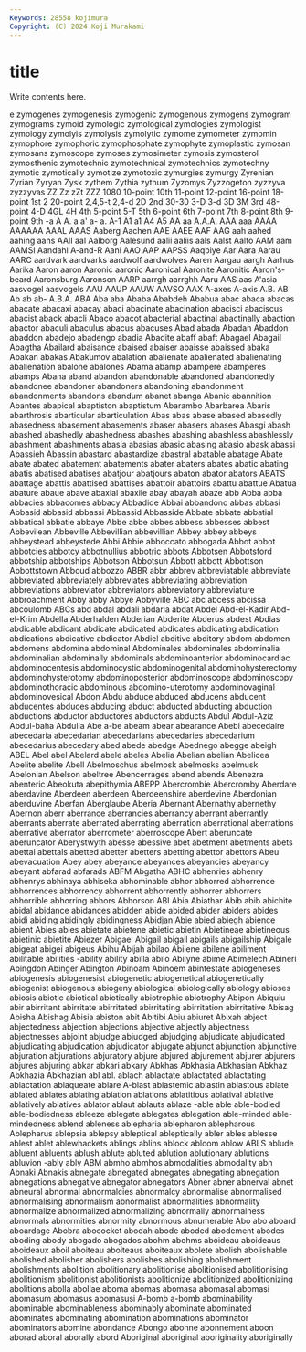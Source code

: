 ```yaml
---
Keywords: 28558 kojimura
Copyright: (C) 2024 Koji Murakami
---
```


# title

Write contents here.



e zymogenes zymogenesis zymogenic
zymogenous zymogens zymogram zymograms zymoid zymologic zymological zymologies zymologist zymology
zymolyis zymolysis zymolytic zymome zymometer zymomin zymophore zymophoric zymophosphate zymophyte
zymoplastic zymosan zymosans zymoscope zymoses zymosimeter zymosis zymosterol zymosthenic zymotechnic
zymotechnical zymotechnics zymotechny zymotic zymotically zymotize zymotoxic zymurgies zymurgy Zyrenian
Zyrian Zyryan Zysk zythem Zythia zythum Zyzomys Zyzzogeton zyzzyva zyzzyvas
ZZ Zz zZt ZZZ 1080 10-point 10th 11-point 12-point 16-point
18-point 1st 2 20-point 2,4,5-t 2,4-d 2D 2nd 30-30 3-D
3-d 3D 3M 3rd 48-point 4-D 4GL 4H 4th 5-point
5-T 5th 6-point 6th 7-point 7th 8-point 8th 9-point 9th
-a A A. a a' a- a. A-1 A1 a1
A4 A5 AA aa A.A.A. AAA aaa AAAA AAAAAA AAAL
AAAS Aaberg Aachen AAE AAEE AAF AAG aah aahed aahing
aahs AAII aal Aalborg Aalesund aalii aaliis aals Aalst Aalto
AAM aam AAMSI Aandahl A-and-R Aani AAO AAP AAPSS Aaqbiye
Aar Aara Aarau AARC aardvark aardvarks aardwolf aardwolves Aaren Aargau
aargh Aarhus Aarika Aaron aaron Aaronic aaronic Aaronical Aaronite Aaronitic
Aaron's-beard Aaronsburg Aaronson AARP aarrgh aarrghh Aaru AAS aas A'asia
aasvogel aasvogels AAU AAUP AAUW AAVSO AAX A-axes A-axis A.B.
AB Ab ab ab- A.B.A. ABA Aba aba Ababa Ababdeh
Ababua abac abaca abacas abacate abacaxi abacay abaci abacinate abacination
abacisci abaciscus abacist aback abacli Abaco abacot abacterial abactinal abactinally
abaction abactor abaculi abaculus abacus abacuses Abad abada Abadan Abaddon
abaddon abadejo abadengo abadia Abadite abaff abaft Abagael Abagail Abagtha
Abailard abaisance abaised abaiser abaisse abaissed abaka Abakan abakas Abakumov
abalation abalienate abalienated abalienating abalienation abalone abalones Abama abamp abampere
abamperes abamps Abana aband abandon abandonable abandoned abandonedly abandonee abandoner
abandoners abandoning abandonment abandonments abandons abandum abanet abanga Abanic abannition
Abantes abapical abaptiston abaptistum Abarambo Abarbarea Abaris abarthrosis abarticular abarticulation
Abas abas abase abased abasedly abasedness abasement abasements abaser abasers
abases Abasgi abash abashed abashedly abashedness abashes abashing abashless abashlessly
abashment abashments abasia abasias abasic abasing abasio abask abassi Abassieh
Abassin abastard abastardize abastral abatable abatage Abate abate abated abatement
abatements abater abaters abates abatic abating abatis abatised abatises abatjour
abatjours abaton abator abators ABATS abattage abattis abattised abattises abattoir
abattoirs abattu abattue Abatua abature abaue abave abaxial abaxile abay
abayah abaze abb Abba abba abbacies abbacomes abbacy Abbadide Abbai
abbandono abbas abbasi Abbasid abbasid abbassi Abbassid Abbasside Abbate abbate
abbatial abbatical abbatie abbaye Abbe abbe abbes abbess abbesses abbest
Abbevilean Abbeville Abbevillian abbevillian Abbey abbey abbeys abbeystead abbeystede Abbi
Abbie abboccato abbogada Abbot abbot abbotcies abbotcy abbotnullius abbotric abbots
Abbotsen Abbotsford abbotship abbotships Abbotson Abbotsun Abbott abbott Abbottson Abbottstown
Abboud abbozzo ABBR abbr abbrev abbreviatable abbreviate abbreviated abbreviately abbreviates
abbreviating abbreviation abbreviations abbreviator abbreviators abbreviatory abbreviature abbroachment Abby abby
Abbye Abbyville ABC abc abcess abcissa abcoulomb ABCs abd abdal
abdali abdaria abdat Abdel Abd-el-Kadir Abd-el-Krim Abdella Abderhalden Abderian Abderite
Abderus abdest Abdias abdicable abdicant abdicate abdicated abdicates abdicating abdication
abdications abdicative abdicator Abdiel abditive abditory abdom abdomen abdomens abdomina
abdominal Abdominales abdominales abdominalia abdominalian abdominally abdominals abdominoanterior abdominocardiac abdominocentesis
abdominocystic abdominogenital abdominohysterectomy abdominohysterotomy abdominoposterior abdominoscope abdominoscopy abdominothoracic abdominous abdomino-uterotomy
abdominovaginal abdominovesical Abdon Abdu abduce abduced abducens abducent abducentes abduces
abducing abduct abducted abducting abduction abductions abductor abductores abductors abducts
Abdul Abdul-Aziz Abdul-baha Abdulla Abe a-be abeam abear abearance Abebi
abecedaire abecedaria abecedarian abecedarians abecedaries abecedarium abecedarius abecedary abed abede
abedge Abednego abegge abeigh ABEL Abel abel Abelard abele abeles
Abelia Abelian abelian Abelicea Abelite abelite Abell Abelmoschus abelmosk abelmosks
abelmusk Abelonian Abelson abeltree Abencerrages abend abends Abenezra abenteric Abeokuta
abepithymia ABEPP Abercrombie Abercromby Aberdare aberdavine Aberdeen aberdeen Aberdeenshire aberdevine
Aberdonian aberduvine Aberfan Aberglaube Aberia Abernant Abernathy abernethy Abernon aberr
aberrance aberrancies aberrancy aberrant aberrantly aberrants aberrate aberrated aberrating aberration
aberrational aberrations aberrative aberrator aberrometer aberroscope Abert aberuncate aberuncator Aberystwyth
abesse abessive abet abetment abetments abets abettal abettals abetted abetter
abetters abetting abettor abettors Abeu abevacuation Abey abey abeyance abeyances
abeyancies abeyancy abeyant abfarad abfarads ABFM Abgatha ABHC abhenries abhenry
abhenrys abhinaya abhiseka abhominable abhor abhorred abhorrence abhorrences abhorrency abhorrent
abhorrently abhorrer abhorrers abhorrible abhorring abhors Abhorson ABI Abia Abiathar
Abib abib abichite abidal abidance abidances abidden abide abided abider
abiders abides abidi abiding abidingly abidingness Abidjan Abie abied abiegh
abience abient Abies abies abietate abietene abietic abietin Abietineae abietineous
abietinic abietite Abiezer Abigael Abigail abigail abigails abigailship Abigale abigeat
abigei abigeus Abihu Abijah abilao Abilene abilene abiliment abilitable abilities
-ability ability abilla abilo Abilyne abime Abimelech Abineri Abingdon Abinger
Abington Abinoam Abinoem abintestate abiogeneses abiogenesis abiogenesist abiogenetic abiogenetical abiogenetically
abiogenist abiogenous abiogeny abiological abiologically abiology abioses abiosis abiotic abiotical
abiotically abiotrophic abiotrophy Abipon Abiquiu abir abirritant abirritate abirritated abirritating
abirritation abirritative Abisag Abisha Abishag Abisia abiston abit Abitibi Abiu
abiuret Abixah abject abjectedness abjection abjections abjective abjectly abjectness abjectnesses
abjoint abjudge abjudged abjudging abjudicate abjudicated abjudicating abjudication abjudicator abjugate
abjunct abjunction abjunctive abjuration abjurations abjuratory abjure abjured abjurement abjurer
abjurers abjures abjuring abkar abkari abkary Abkhas Abkhasia Abkhasian Abkhaz
Abkhazia Abkhazian abl abl. ablach ablactate ablactated ablactating ablactation ablaqueate
ablare A-blast ablastemic ablastin ablastous ablate ablated ablates ablating ablation
ablations ablatitious ablatival ablative ablatively ablatives ablator ablaut ablauts ablaze
-able able able-bodied able-bodiedness ableeze ablegate ablegates ablegation able-minded able-mindedness
ablend ableness ablepharia ablepharon ablepharous Ablepharus ablepsia ablepsy ableptical ableptically
abler ables ablesse ablest ablet ablewhackets ablings ablins ablock abloom
ablow ABLS ablude abluent abluents ablush ablute abluted ablution ablutionary
ablutions abluvion -ably ably ABM abmho abmhos abmodalities abmodality abn
Abnaki Abnakis abnegate abnegated abnegates abnegating abnegation abnegations abnegative abnegator
abnegators Abner abner abnerval abnet abneural abnormal abnormalcies abnormalcy abnormalise
abnormalised abnormalising abnormalism abnormalist abnormalities abnormality abnormalize abnormalized abnormalizing abnormally
abnormalness abnormals abnormities abnormity abnormous abnumerable Abo abo aboard aboardage
Abobra abococket abodah abode aboded abodement abodes aboding abody abogado
abogados abohm abohms aboideau aboideaus aboideaux aboil aboiteau aboiteaus aboiteaux
abolete abolish abolishable abolished abolisher abolishers abolishes abolishing abolishment abolishments
abolition abolitionary abolitionise abolitionised abolitionising abolitionism abolitionist abolitionists abolitionize abolitionized
abolitionizing abolitions abolla abollae aboma abomas abomasa abomasal abomasi abomasum
abomasus abomasusi A-bomb a-bomb abominability abominable abominableness abominably abominate abominated
abominates abominating abomination abominations abominator abominators abomine abondance Abongo abonne
abonnement aboon aborad aboral aborally abord Aboriginal aboriginal aboriginality aboriginally
